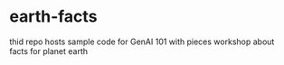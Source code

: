 # earth-facts
thid repo hosts sample code for GenAI 101 with pieces workshop about facts for planet earth
